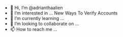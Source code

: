 - 👋 Hi, I’m @adrianthaalien 
- 👀 I’m interested in ... New Ways To Verify Accounts
- 🌱 I’m currently learning ...
- 💞️ I’m looking to collaborate on ...
- 📫 How to reach me ...

<!---
adrianthaalien/adrianthaalien is a ✨ special ✨ repository because its `README.md` (this file) appears on your GitHub profile.
You can click the Preview link to take a look at your changes.
--->

